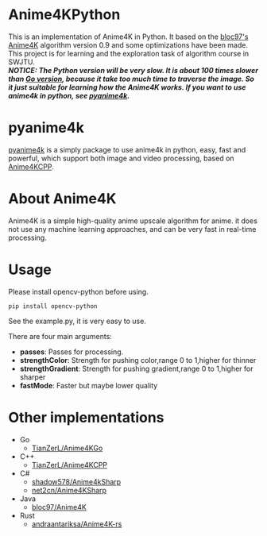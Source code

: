 # Anime4KPython
This is an implementation of Anime4K in Python. It based on the [bloc97's Anime4K](https://github.com/bloc97/Anime4K) algorithm version 0.9 and some optimizations have been made.
This project is for learning and the exploration task of algorithm course in SWJTU.  
***NOTICE: The Python version will be very slow. It is about 100 times slower than [Go version](https://github.com/TianZerL/Anime4KGo), because it take too much time to traverse the image. So it just suitable for learning how the Anime4K works. If you want to use anime4k in python, see [pyanime4k](https://github.com/TianZerL/pyanime4k).***

# pyanime4k
[pyanime4k](https://github.com/TianZerL/pyanime4k) is a simply package to use anime4k in python, easy, fast and powerful, which support both image and video processing, based on [Anime4KCPP](https://github.com/TianZerL/Anime4KCPP). 

# About Anime4K
Anime4K is a simple high-quality anime upscale algorithm for anime. it does not use any machine learning approaches, and can be very fast in real-time processing.

# Usage
Please install opencv-python before using.  

    pip install opencv-python  

See the example.py, it is very easy to use. 
 
There are four main arguments:
- **passes**: Passes for processing.
- **strengthColor**: Strength for pushing color,range 0 to 1,higher for thinner
- **strengthGradient**: Strength for pushing gradient,range 0 to 1,higher for sharper
- **fastMode**: Faster but maybe lower quality

# Other implementations
- Go
  - [TianZerL/Anime4KGo](https://github.com/TianZerL/Anime4KGo)
- C++
  - [TianZerL/Anime4KCPP](https://github.com/TianZerL/Anime4KCPP)
- C#
  - [shadow578/Anime4kSharp](https://github.com/shadow578/Anime4kSharp)
  - [net2cn/Anime4KSharp](https://github.com/net2cn/Anime4KSharp)
- Java
  - [bloc97/Anime4K](https://github.com/bloc97/Anime4K)
- Rust
  - [andraantariksa/Anime4K-rs](https://github.com/andraantariksa/Anime4K-rs)